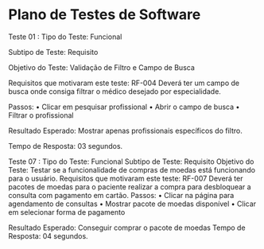 # Plano de Testes de Software

Teste 01 :
Tipo do Teste: Funcional


Subtipo de Teste: Requisito


Objetivo do Teste: Validação de Filtro e Campo de Busca


Requisitos que motivaram este teste: RF-004 Deverá ter um campo de busca onde consiga filtrar o médico desejado por especialidade.


Passos: 
•	Clicar em pesquisar profissional
•	Abrir o campo de busca
•	Filtrar o profissional



Resultado Esperado: Mostrar apenas profissionais específicos do filtro.


Tempo de Resposta: 03 segundos.










Teste 07 :
Tipo do Teste: Funcional
Subtipo de Teste: Requisito
Objetivo do Teste: Testar se a funcionalidade de compras de moedas está funcionando para o usuário.
Requisitos que motivaram este teste: RF-007 Deverá ter pacotes de moedas para o paciente realizar a compra para desbloquear a consulta com pagamento em cartão.
Passos: 
•	Clicar na página para agendamento de consultas
•	Mostrar pacote de moedas disponível
•	Clicar em selecionar forma de pagamento

Resultado Esperado: Conseguir comprar o pacote de moedas
Tempo de Resposta: 04 segundos.
